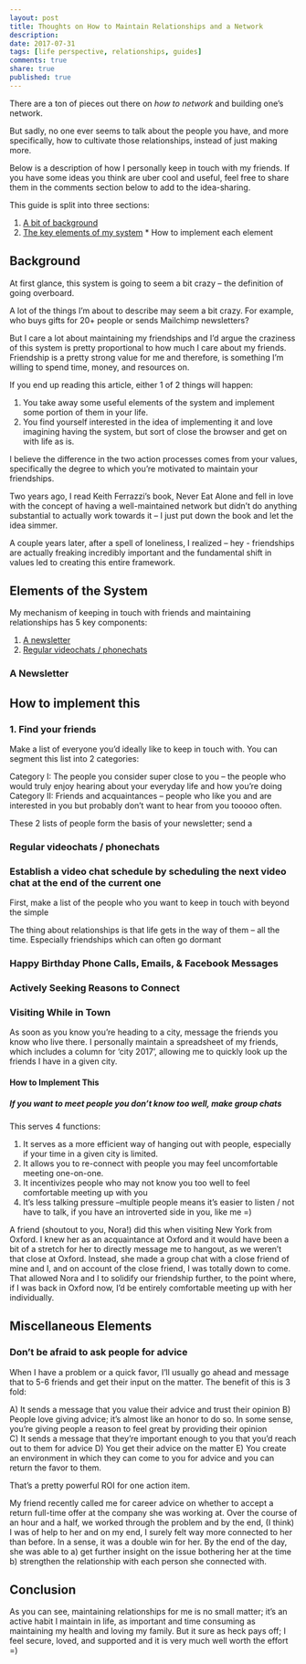 ```yaml
---
layout: post
title: Thoughts on How to Maintain Relationships and a Network
description: 
date: 2017-07-31
tags: [life perspective, relationships, guides]
comments: true
share: true
published: true
---
```


There are a ton of pieces out there on *how to network* and building one’s network. 

But sadly, no one ever seems to talk about the people you have, and more specifically, how to cultivate those relationships, instead of just making more.

Below is a description of how I personally keep in touch with my friends. If you have some ideas you think are uber cool and useful, feel free to share them in the comments section below to add to the idea-sharing.

This guide is split into three sections: 

1.	[A bit of background](#background)
2.	[The key elements of my system]()
		* How to implement each element

## Background

At first glance, this system is going to seem a bit crazy – the definition of going overboard. 

A lot of the things I’m about to describe may seem a bit crazy. For example, who buys gifts for 20+ people or sends Mailchimp newsletters? 

But I care a lot about maintaining my friendships and I’d argue the craziness of this system is pretty proportional to how much I care about my friends.  Friendship is a pretty strong value for me and therefore, is something I’m willing to spend time, money, and resources on. 

If you end up reading this article, either 1 of 2 things will happen: 

1.	You take away some useful elements of the system and implement some portion of them in your life.
2.	You find yourself interested in the idea of implementing it and love imagining having the system, but sort of close the browser and get on with life as is.

I believe the difference in the two action processes comes from your values, specifically the degree to which you’re motivated to maintain your friendships. 

Two years ago, I read Keith Ferrazzi’s book, Never Eat Alone and fell in love with the concept of having a well-maintained network but didn’t do anything substantial to actually work towards it – I just put down the book and let the idea simmer. 

A couple years later, after a spell of loneliness, I realized – hey - friendships are actually freaking incredibly important and the fundamental shift in values led to creating this entire framework. 

## Elements of the System

My mechanism of keeping in touch with friends and maintaining relationships has 5 key components:  

1. [A newsletter]()
2. [Regular videochats / phonechats]()

### A Newsletter

## How to implement this
### 1. Find your friends

Make a list of everyone you’d ideally like to keep in touch with. You can segment this list into 2 categories: 

Category I: The people you consider super close to you – the people who would truly enjoy hearing about your everyday life and how you’re doing
Category II: Friends and acquaintances – people who like you and are interested in you but probably don’t want to hear from you tooooo often. 

These 2 lists of people form the basis of your newsletter; send a 

### Regular videochats / phonechats 

### Establish a video chat schedule by scheduling the next video chat at the end of the current one

First, make a list of the people who you want to keep in touch with beyond the simple 

The thing about relationships is that life gets in the way of them – all the time. Especially friendships which can often go dormant 

### Happy Birthday Phone Calls, Emails, & Facebook Messages 

### Actively Seeking Reasons to Connect
	
### Visiting While in Town

As soon as you know you’re heading to a city, message the friends you know who live there. I personally maintain a spreadsheet of my friends, which includes a column for ‘city 2017’, allowing me to quickly look up the friends I have in a given city.  

#### How to Implement This

##### If you want to meet people you don’t know too well, make group chats 

This serves 4 functions:
1.	It serves as a more efficient way of hanging out with people, especially if your time in a given city is limited.
2.	It allows you to re-connect with people you may feel uncomfortable meeting one-on-one. 
3.	It incentivizes people who may not know you too well to feel comfortable meeting up with you
4.	It’s less talking pressure –multiple people means it’s easier to listen / not have to talk, if you have an introverted side in you, like me =) 

A friend (shoutout to you, Nora!) did this when visiting New York from Oxford. I knew her as an acquaintance at Oxford and it would have been a bit of a stretch for her to directly message me to hangout, as we weren’t that close at Oxford.  Instead, she made a group chat with a close friend of mine and I, and on account of the close friend, I was totally down to come. That allowed Nora and I to solidify our friendship further, to the point where, if I was back in Oxford now, I’d be entirely comfortable meeting up with her individually. 

## Miscellaneous Elements

### Don’t be afraid to ask people for advice 

When I have a problem or a quick favor, I’ll usually go ahead and message that to 5-6 friends and get their input on the matter. The benefit of this is 3 fold: 

A)	It sends a message that you value their advice and trust their opinion
B)	People love giving advice; it’s almost like an honor to do so. In some sense, you’re giving people a reason to feel great by providing their opinion  
C)	It sends a message that they’re important enough to you that you’d reach out to them for advice
D)	You get their advice on the matter
E)	You create an environment in which they can come to you for advice and you can return the favor to them.

That’s a pretty powerful ROI for one action item. 

My friend recently called me for career advice on whether to accept a return full-time offer at the company she was working at. Over the course of an hour and a half, we worked through the problem and by the end, (I think) I was of help to her and on my end, I surely felt way more connected to her than before. In a sense, it was a double win for her. By the end of the day, she was able to a) get further insight on the issue bothering her at the time b) strengthen the relationship with each person she connected with.  




## Conclusion

As you can see, maintaining relationships for me is no small matter; it’s an active habit I maintain in life, as important and time consuming as maintaining my health and loving my family. But it sure as heck pays off; I feel secure, loved, and supported and it is very much well worth the effort =) 

